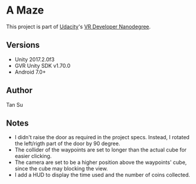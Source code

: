 # A Maze 
This project is part of [Udacity](https://www.udacity.com "Udacity - Be in demand")'s [VR Developer Nanodegree](https://www.udacity.com/course/vr-developer-nanodegree--nd017).

## Versions
- Unity 2017.2.0f3
- GVR Unity SDK v1.70.0
- Android 7.0+

## Author
Tan Su

## Notes
 - I didn't raise the door as required in the project specs. Instead, I rotated the left/rigth part of the door by 90 degree. 
 - The collider of the waypoints are set to longer than the actual cube for easier clicking. 
 - The camera are set to be a higher position above the waypoints' cube, since the cube may blocking the view. 
 - I add a HUD to display the time used and the number of coins collected. 
